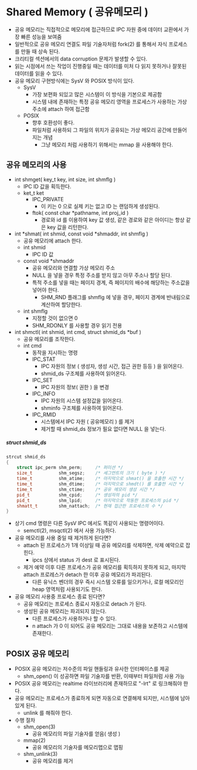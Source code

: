 # Shared Memory ( 공유메모리 )

* 공유 메모리는 직접적으로 메모리에 접근하므로 IPC 자원 중에 데이터 교환에서 가장 빠른 성능을 보여줌
* 일반적으로 공유 메모리 연결도 파일 기술자처럼 fork(2) 를 통해서 자식 프로세스를 만들 때 상속 된다.
* 크리티컬 섹션에서의 data corruption 문제가 발생할 수 있다.
* 읽는 시점에서 쓰는 작업이 진행중일 때는 데이터를 미처 다 읽지 못하거나 잘못된 데이터를 읽을 수 있다.
* 공유 메모리 구현방식에는 SysV 와 POSIX 방식이 있다.
	* SysV
		- 가장 보편화 되있고 많은 시스템이 이 방식을 기본으로 제공함
		- 시스템 내에 존재하는 특정 공유 메모리 영역을 프로세스가 사용하는 가상 주소에 attach 하여 접근함
	* POSIX
		- 향후 호환성이 좋다.
		- 파일처럼 사용하되 그 파일의 위치가 공유되는 가상 메모리 공간에 만들어지는 개념
			- 그냥 메모리 처럼 사용하기 위해서는 mmap 을 사용해야 한다.


## 공유 메모리의 사용

* int shmget( key_t key, int size, int shmflg )  
	* IPC ID 값을 획득한다.  
 	* ket_t ket
		- IPC_PRIVATE  
			- 이 키는 0 으로 실제 키는 없고 ID 는 랜덤하게 생성된다.
		- ftok( const char *pathname, int proj_id )  
			- 경로와 id 를 이용하여 key 값 생성, 같은 경로와 같은 아이디는 항상 같은 key 값을 리턴한다.  
* int *shmat( int shmid, const void *shmaddr, int shmflg )
	* 공유 메모리에 attach 한다.  
	* int shmid
		- IPC ID 값
	* const void *shmaddr
		- 공유 메모리와 연결할 가상 메모리 주소
		- NULL 을 넣을 경우 특정 주소를 받지 않고 아무 주소나 할당 된다.
		- 특적 주소를 넣을 때는 페이지 경계, 즉 페이지의 배수에 해당하는 주소값을 넣어야 한다.
			- SHM_RND 플래그를 shmflg 에 넣을 경우, 페이지 경계에 반내림으로 계산하여 할당한다.
	* int shmflg
		- 지정할 것이 없으면 0
		- SHM_RDONLY 를 사용할 경우 읽기 전용
* int shmctl( int shmid, int cmd, struct shmid_ds *buf )    
	* 공유 메모리를 조작한다.  
 	* int cmd  
		- 동작을 지시하는 명령  
		* IPC_STAT  
			- IPC 자원의 정보 ( 생성자, 생성 시간, 접근 권한 등등 ) 을 읽어온다.  
			- shmid_ds 구조체를 사용하여 읽어온다.
		* IPC_SET  
			- IPC 자원의 정보( 권한 ) 을 변경  
		* IPC_INFO  
			- IPC 자원의 시스템 설정값을 읽어온다.
			- shminfo 구조체를 사용하여 읽어온다.
		* IPC_RMID
			- 시스템에서 IPC 자원 ( 공유메모리 ) 를 제거
			- 제거할 때 shmid_ds 정보가 필요 없다면 NULL 을 넣는다.

##### struct shmid_ds
```c++
strcut shmid_ds
{
	struct ipc_perm shm_perm;     /* 퍼미션 */
	size_t	        shm_segsz;    /* 세그먼트의 크기 ( byte ) */
	time_t			shm_atime;    /* 마지막으로 shmat() 을 호출한 시간 */
	time_t			shm_dtime;    /* 마지막으로 shmdt() 를 호출한 시간 */
	time_t			shm_ctime;    /* 공유 메모리 생성 시간 */
	pid_t			shm_cpid;     /* 생성자의 pid */
	pid_t			shm_lpid;     /* 마지막으로 작동한 프로세스의 pid */
	shmatt_t		shm_nattach;  /* 현재 접근한 프로세스의 수 */
}
```
* 상기 cmd 명령은 다른 SysV IPC 에서도 똑같이 사용되는 명령어이다.
	- semctl(2), msqctl(2) 에서 사용 가능하다.
* 공유 메모리를 사용 중일 때 제거하게 된다면?
	- attach 된 프로세스가 1개 이상일 때 공유 메모리를 삭제하면, 삭제 예약으로 잡힌다. 
		- ipcs 상에서 status 가 dest 로 표시된다.
	- 제거 예약 이후 다른 프로세스가 공유 메모리를 획득하지 못하게 되고, 
	마지막 attach 프로레스가 detach 한 이후 공유 메모리가 파괴된다.
		- 다른 유닉스 벤더의 경우 즉시 시스템 오류를 일으키거나, 로컬 메모리인 heap 영역처럼 사용되기도 한다.
* 공유 메모리 사용중 프로세스 종료 된다면?
	- 공유 메모리는 프로세스 종료시 자동으로 detach 가 된다.
	- 생성된 공유 메모리는 파괴되지 않는다.
		- 다른 프로세스가 사용하거나 할 수 있다.
		- n attach 가 0 이 되어도 공유 메모리는 그대로 내용을 보존하고 시스템에 존재한다.



## POSIX 공유 메모리
* POSIX 공유 메모리는 저수준의 파일 핸들링과 유사한 인터페이스를 제공
	- shm_open() 이 성공하면 파일 기술자를 반환, 이때부터 파일처럼 사용 가능
* POSIX 공유 메모리는 realtime 라이브러리에 존재하므로 "-lrt" 로 링크해줘야 한다.
* 공유 메모리는 프로세스가 종료하게 되면 자동으로 연결해제 되지만, 시스템에 남아 있게 된다.
	- unlink 를 해줘야 한다.
* 수행 절차
	* shm_open(3)
		- 공유 메모리의 파일 기술자를 얻음( 생성 )
	* mmap(2)
		- 공유 메모리의 기술자를 메모리맵으로 맵핑
	* shm_unlink(3)
		- 공유 메모리를 제거

